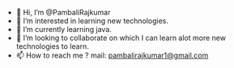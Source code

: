 - 👋 Hi, I’m @PambaliRajkumar
- 👀 I’m interested in learning new technologies.
- 🌱 I’m currently learning java.
- 💞️ I’m looking to collaborate on which I can learn alot more new technologies to learn.
- 📫 How to reach me ? mail: pambalirajkumar1@gmail.com

<!---
PambaliRajkumar/PambaliRajkumar is a ✨ special ✨ repository because its `README.md` (this file) appears on your GitHub profile.
You can click the Preview link to take a look at your changes.
--->
